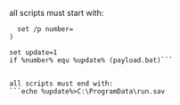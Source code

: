 all scripts must start with:
```< C:\ProgramData\run.sav (
  set /p number=
)

set update=1
if %number% equ %update% (payload.bat)```


all scripts must end with:
```echo %update%>C:\ProgramData\run.sav
